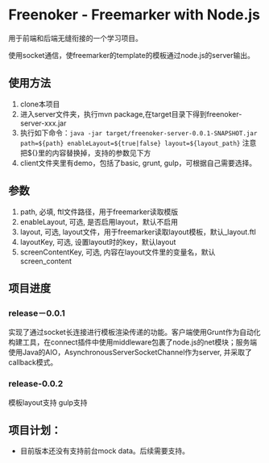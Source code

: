 # Freenoker - Freemarker with Node.js

用于前端和后端无缝衔接的一个学习项目。

使用socket通信，使freemarker的template的模板通过node.js的server输出。

## 使用方法
1. clone本项目
2. 进入server文件夹，执行mvn package,在target目录下得到freenoker-server-xxx.jar
3. 执行如下命令：`java -jar target/freenoker-server-0.0.1-SNAPSHOT.jar path=${path} enableLayout=${true|false} layout=${layout_path}`  注意把${}里的内容替换掉，支持的参数见下方
4. client文件夹里有demo，包括了basic, grunt, gulp，可根据自己需要选择。

## 参数
1. path, 必填, ftl文件路径，用于freemarker读取模版
2. enableLayout, 可选, 是否启用layout，默认不启用
3. layout, 可选, layout文件，用于freemarker读取layout模板，默认_layout.ftl
4. layoutKey, 可选, 设置layout时的key，默认layout
5. screenContentKey, 可选, 内容在layout文件里的变量名，默认screen_content

## 项目进度

### release－0.0.1
实现了通过socket长连接进行模板渲染传递的功能。客户端使用Grunt作为自动化构建工具，在connect插件中使用middleware包裹了node.js的net模块；服务端使用Java的AIO，AsynchronousServerSocketChannel作为server, 并采取了callback模式。

### release-0.0.2
模板layout支持
gulp支持

## 项目计划：

- 目前版本还没有支持前台mock data。后续需要支持。
